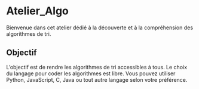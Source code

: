 # Atelier_Algo
Bienvenue dans cet atelier dédié à la découverte et à la compréhension des algorithmes de tri.
## Objectif 

L’objectif est de rendre les algorithmes de tri accessibles à tous.
Le choix du langage pour coder les algorithmes est libre. Vous pouvez utiliser Python, JavaScript, C, Java ou tout autre langage selon votre préférence.
